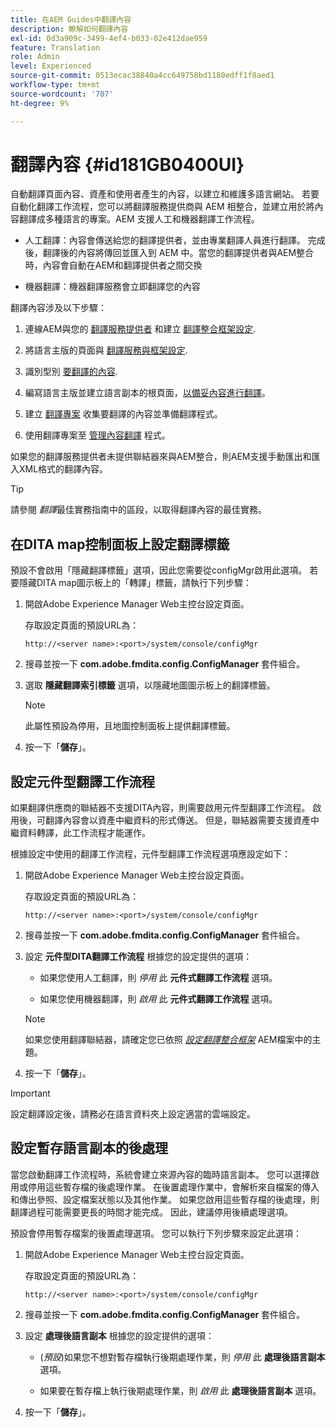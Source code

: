```yaml
---
title: 在AEM Guides中翻譯內容
description: 瞭解如何翻譯內容
exl-id: 0d3a909c-3499-4ef4-b033-02e412dae959
feature: Translation
role: Admin
level: Experienced
source-git-commit: 0513ecac38840a4cc649758bd1180edff1f8aed1
workflow-type: tm+mt
source-wordcount: '707'
ht-degree: 9%

---
```


# 翻譯內容 {#id181GB0400UI}

自動翻譯頁面內容、資產和使用者產生的內容，以建立和維護多語言網站。 若要自動化翻譯工作流程，您可以將翻譯服務提供商與 AEM 相整合，並建立用於將內容翻譯成多種語言的專案。AEM 支援人工和機器翻譯工作流程。

- 人工翻譯：內容會傳送給您的翻譯提供者，並由專業翻譯人員進行翻譯。 完成後，翻譯後的內容將傳回並匯入到 AEM 中。當您的翻譯提供者與AEM整合時，內容會自動在AEM和翻譯提供者之間交換

- 機器翻譯：機器翻譯服務會立即翻譯您的內容


翻譯內容涉及以下步驟：

1. 連線AEM與您的 [翻譯服務提供者](https://helpx.adobe.com/experience-manager/6-5/sites/administering/using/tc-tic.html#ConnectingtoaTranslationServiceProvider) 和建立 [翻譯整合框架設定](https://helpx.adobe.com/experience-manager/6-5/sites/administering/using/tc-tic.html#CreatingaTranslationIntegrationConfiguration).

1. 將語言主版的頁面與 [翻譯服務與框架設定](https://helpx.adobe.com/experience-manager/6-5/sites/administering/using/tc-tic.html#ConfiguringPagesforTranslation).

1. 識別型別 [要翻譯的內容](https://helpx.adobe.com/experience-manager/6-5/sites/administering/using/tc-rules.html).

1. 編寫語言主版並建立語言副本的根頁面，[以備妥內容進行翻譯](https://helpx.adobe.com/experience-manager/6-5/sites/administering/using/tc-prep.html)。

1. 建立 [翻譯專案](https://helpx.adobe.com/experience-manager/6-5/sites/administering/using/tc-manage.html) 收集要翻譯的內容並準備翻譯程式。

1. 使用翻譯專案至 [管理內容翻譯](https://helpx.adobe.com/experience-manager/6-5/sites/administering/using/tc-manage.html) 程式。


如果您的翻譯服務提供者未提供聯結器來與AEM整合，則AEM支援手動匯出和匯入XML格式的翻譯內容。

>[!TIP]
>
> 請參閱 *翻譯*&#x200B;最佳實務指南中的區段，以取得翻譯內容的最佳實務。

## 在DITA map控制面板上設定翻譯標籤

預設不會啟用「隱藏翻譯標籤」選項，因此您需要從configMgr啟用此選項。 若要隱藏DITA map圖示板上的「轉譯」標籤，請執行下列步驟：

1. 開啟Adobe Experience Manager Web主控台設定頁面。

   存取設定頁面的預設URL為：

   ```http
   http://<server name>:<port>/system/console/configMgr
   ```

1. 搜尋並按一下 **com.adobe.fmdita.config.ConfigManager** 套件組合。

1. 選取 **隱藏翻譯索引標籤** 選項，以隱藏地圖圖示板上的翻譯標籤。

   >[!NOTE]
   >
   > 此屬性預設為停用，且地圖控制面板上提供翻譯標籤。

1. 按一下「**儲存**」。

## 設定元件型翻譯工作流程

如果翻譯供應商的聯結器不支援DITA內容，則需要啟用元件型翻譯工作流程。 啟用後，可翻譯內容會以資產中繼資料的形式傳送。 但是，聯結器需要支援資產中繼資料轉譯，此工作流程才能運作。

根據設定中使用的翻譯工作流程，元件型翻譯工作流程選項應設定如下：

1. 開啟Adobe Experience Manager Web主控台設定頁面。

   存取設定頁面的預設URL為：

   ```http
   http://<server name>:<port>/system/console/configMgr
   ```

1. 搜尋並按一下 **com.adobe.fmdita.config.ConfigManager** 套件組合。

1. 設定 **元件型DITA翻譯工作流程** 根據您的設定提供的選項：

   - 如果您使用人工翻譯，則 *停用* 此 **元件式翻譯工作流程** 選項。

   - 如果您使用機器翻譯，則 *啟用* 此 **元件式翻譯工作流程** 選項。

   >[!NOTE]
   >
   > 如果您使用翻譯聯結器，請確定您已依照 *[設定翻譯整合框架](https://helpx.adobe.com/experience-manager/6-5/sites/administering/using/tc-tic.html)* AEM檔案中的主題。

1. 按一下「**儲存**」。


>[!IMPORTANT]
>
> 設定翻譯設定後，請務必在語言資料夾上設定適當的雲端設定。

## 設定暫存語言副本的後處理

當您啟動翻譯工作流程時，系統會建立來源內容的臨時語言副本。 您可以選擇啟用或停用這些暫存檔的後處理作業。 在後置處理作業中，會解析來自檔案的傳入和傳出參照、設定檔案狀態以及其他作業。 如果您啟用這些暫存檔的後處理，則翻譯過程可能需要更長的時間才能完成。 因此，建議停用後續處理選項。

預設會停用暫存檔案的後置處理選項。 您可以執行下列步驟來設定此選項：

1. 開啟Adobe Experience Manager Web主控台設定頁面。

   存取設定頁面的預設URL為：

   ```http
   http://<server name>:<port>/system/console/configMgr
   ```

1. 搜尋並按一下 **com.adobe.fmdita.config.ConfigManager** 套件組合。

1. 設定 **處理後語言副本** 根據您的設定提供的選項：

   - \(*預設*\)如果您不想對暫存檔執行後期處理作業，則 *停用* 此 **處理後語言副本** 選項。

   - 如果要在暫存檔上執行後期處理作業，則 *啟用* 此 **處理後語言副本** 選項。

1. 按一下「**儲存**」。
